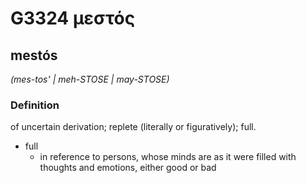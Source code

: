 # G3324 μεστός

## mestós

_(mes-tos' | meh-STOSE | may-STOSE)_

### Definition

of uncertain derivation; replete (literally or figuratively); full.

- full
  - in reference to persons, whose minds are as it were filled with thoughts and emotions, either good or bad

